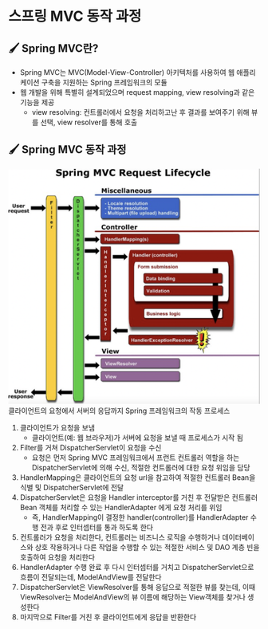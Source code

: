 # 스프링 MVC 동작 과정 

## 🖌 Spring MVC란?
- Spring MVC는 MVC(Model-View-Controller) 아키텍처를 사용하여 웹 애플리케이션 구축을 지원하는 Spring 프레임워크의 모듈 
- 웹 개발을 위해 특별히 설계되었으며 request mapping, view resolving과 같은 기능을 제공
  - view resolving: 컨트롤러에서 요청을 처리하고난 후 결과를 보여주기 위해 뷰를 선택, view resolver를 통해 호출

## 🖌 Spring MVC 동작 과정
![](2023-03-13-21-38-24.png)
클라이언트의 요청에서 서버의 응답까지 Spring 프레임워크의 작동 프로세스

1. 클라이언트가 요청을 보냄 
   - 클라이언트(예: 웹 브라우저)가 서버에 요청을 보낼 때 프로세스가 시작 됨
2. Filter를 거쳐 DispatcherServlet이 요청을 수신
   - 요청은 먼저 Spring MVC 프레임워크에서 프런트 컨트롤러 역할을 하는 DispatcherServlet에 의해 수신, 적절한 컨트롤러에 대한 요청 위임을 담당
3. HandlerMapping은 클라이언트의 요청 url을 참고하여 적절한 컨트롤러 Bean을 식별 및 DispatcherServlet에 전달
4. DispatcherServlet은 요청을 Handler interceptor를 거친 후 전달받은 컨트롤러 Bean 객체를 처리할 수 있는 HandlerAdapter 에게 요청 처리를 위임
   - 즉, HandlerMapping이 결정한 handler(controller)를 HandlerAdapter 수행 전과 후로 인터셉터를 통과 하도록 한다
5. 컨트롤러가 요청을 처리한다, 컨트롤러는 비즈니스 로직을 수행하거나 데이터베이스와 상호 작용하거나 다른 작업을 수행할 수 있는 적절한 서비스 및 DAO 계층 빈을 호출하여 요청을 처리한다
6. HandlerAdapter 수행 완료 후 다시 인터셉터를 거치고 DispatcherServlet으로 흐름이 전달되는데, ModelAndView를 전달한다
7. DispatcherServlet은 ViewResolver를 통해 응답으로 적절한 뷰를 찾는데, 이때 ViewResolver는 ModelAndView의 뷰 이름에 해당하는 View객체를 찾거나 생성한다
8. 마지막으로 Filter를 거친 후 클라이언트에게 응답을 반환한다
